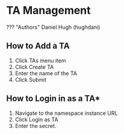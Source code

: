# TA Management
??? "Authors"
    Daniel Hugh (hughdani)

## How to Add a TA
1. Click TAs menu item
2. Click Create TA
3. Enter the name of the TA
4. Click Submit

## How to Login in as a TA*
1. Navigate to the namespace instance URL
2. Click Login as TA
3. Enter the secret.
